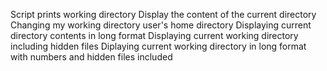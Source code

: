 Script prints working directory
Display the content of the current directory
Changing my working directory user's home directory
Displaying current directory contents in long format
Displaying current working directory including hidden files
Diplaying current working directory in long format with numbers and hidden files included

